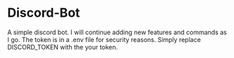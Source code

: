 # Discord-Bot
A simple discord bot.
I will continue adding new features and commands as I go. 
The token is in a .env file for security reasons. 
Simply replace DISCORD_TOKEN with the your token. 
